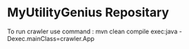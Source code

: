 # MyUtilityGenius Repositary

To run crawler use command : mvn clean compile exec:java -Dexec.mainClass=crawler.App